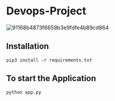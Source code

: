 # Devops-Project
![91168b4873f6659b3e9fdfe4b89cd864](https://github.com/jitanshuraut/Devops-Project/assets/96559286/123cb1e5-f7f7-4037-a252-aab4401282c0)

## Installation
```
pip3 install -r requirements.txt
```

## To start the Application
```
python app.py
```
